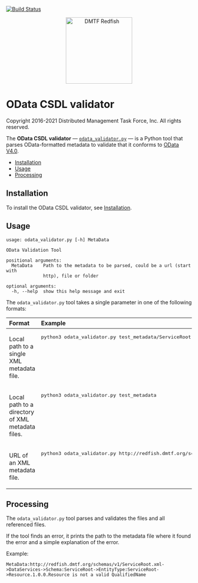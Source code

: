 [![Build Status](https://travis-ci.com/DMTF/Redfish-Tools.svg?branch=master)](https://travis-ci.com/github/DMTF/Redfish-Tools)
<p align="center">
  <img src="http://redfish.dmtf.org/sites/all/themes/dmtf2015/images/dmtf-redfish-logo.png" alt="DMTF Redfish" width=180>

# OData CSDL validator

Copyright 2016-2021 Distributed Management Task Force, Inc. All rights reserved.

The **OData CSDL validator** &mdash; [`odata_validator.py`](odata_validator.py "odata_validator.py") &mdash; is a Python tool that parses OData-formatted metadata to validate that it conforms to [OData V4.0](https://www.odata.org/documentation/ "https://www.odata.org/documentation/").

* [Installation](#installation)
* [Usage](#usage)
* [Processing](#processing)

## Installation

To install the OData CSDL validator, see [Installation](../README.md#installation "../README.md#installation").

## Usage

```
usage: odata_validator.py [-h] MetaData

OData Validation Tool

positional arguments:
  MetaData    Path to the metadata to be parsed, could be a url (start with
              http), file or folder

optional arguments:
  -h, --help  show this help message and exit
```

The `odata_validator.py` tool takes a single parameter in one of the following formats:

<table>
   <thead>
      <tr>
         <th align="left" valign="top">Format</th>
         <th align="left" valign="top">Example</th>
      </tr>
   </thead>
   <tbody>
      <tr>
         <td align="left" valign="top"><p>Local path to a single XML metadata file.</p></td>
         <td align="left" valign="top">
            <pre lang="bash">python3 odata_validator.py test_metadata/ServiceRoot.xml</pre>
         </td>
      </tr>
      <tr>
         <td align="left" valign="top"><p>Local path to a directory of XML metadata files.</p></td>
         <td align="left" valign="top">
            <pre lang="bash">python3 odata_validator.py test_metadata</pre>
         </td>
      </tr>
      <tr>
         <td align="left" valign="top"><p>URL of an XML metadata file.</p></td>
         <td align="left" valign="top">
            <pre lang="bash">python3 odata_validator.py http://redfish.dmtf.org/schemas/v1/ServiceRoot.xml</pre>
         </td>
      </tr>
   </tbody>
</table>

## Processing

The `odata_validator.py` tool parses and validates the files and all referenced files.

If the tool finds an error, it prints the path to the metadata file where it found the error and a simple explanation of the error.

Example:

```text
MetaData:http://redfish.dmtf.org/schemas/v1/ServiceRoot.xml->DataServices->Schema:ServiceRoot->EntityType:ServiceRoot->Resource.1.0.0.Resource is not a valid QualifiedName
```
